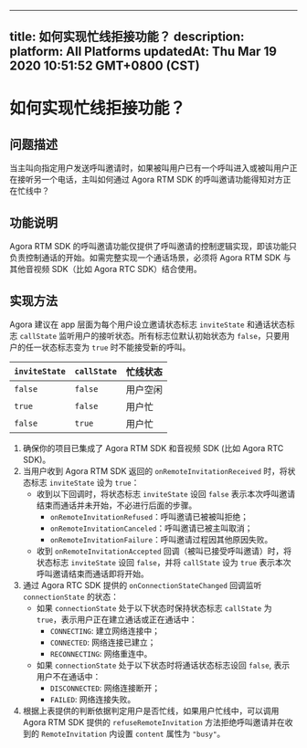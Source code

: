 
---
title: 如何实现忙线拒接功能？
description: 
platform: All Platforms
updatedAt: Thu Mar 19 2020 10:51:52 GMT+0800 (CST)
---
# 如何实现忙线拒接功能？
## 问题描述

当主叫向指定用户发送呼叫邀请时，如果被叫用户已有一个呼叫进入或被叫用户正在接听另一个电话，主叫如何通过 Agora RTM SDK 的呼叫邀请功能得知对方正在忙线中？


## 功能说明

Agora RTM SDK 的呼叫邀请功能仅提供了呼叫邀请的控制逻辑实现，即该功能只负责控制通话的开始。如需完整实现一个通话场景，必须将 Agora RTM SDK 与其他音视频 SDK（比如 Agora RTC SDK）结合使用。

## 实现方法


Agora 建议在 app 层面为每个用户设立邀请状态标志 `inviteState` 和通话状态标志 `callState` 监听用户的接听状态。所有标志位默认初始状态为  `false`，只要用户的任一状态标志变为 `true` 时不能接受新的呼叫。


| `inviteState` | `callState` | 忙线状态 |
| ---------------- | ---------------- | ---------------- |
| `false`      | `false`      | 用户空闲     |
| `true`      | `false`      | 用户忙     |
| `false`      | `true`      | 用户忙     |



1. 确保你的项目已集成了 Agora RTM SDK 和音视频 SDK (比如 Agora RTC SDK)。
2. 当用户收到 Agora RTM SDK 返回的 `onRemoteInvitationReceived` 时，将状态标志 `inviteState` 设为 `true`：
    - 收到以下回调时，将状态标志 `inviteState` 设回 `false` 表示本次呼叫邀请结束而通话并未开始，不必进行后面的步骤。
       - `onRemoteInvitationRefused`：呼叫邀请已被被叫拒绝；
       - `onRemoteInvitationCanceled`：呼叫邀请已被主叫取消；
       - `onRemoteInvitationFailure`：呼叫邀请过程因其他原因失败。
    - 收到 `onRemoteInvitationAccepted` 回调（被叫已接受呼叫邀请）时，将状态标志 `inviteState` 设回 `false`，并将 `callState` 设为 `true` 表示本次呼叫邀请结束而通话即将开始。
3. 通过 Agora RTC SDK 提供的 `onConnectionStateChanged` 回调监听 `connectionState` 的状态：
    - 如果 `connectionState` 处于以下状态时保持状态标志 `callState` 为 `true`，表示用户正在建立通话或正在通话中：
        - `CONNECTING`: 建立网络连接中；
        - `CONNECTED`: 网络连接已建立；
        - `RECONNECTING`: 网络重连中。
    - 如果 `connectionState` 处于以下状态时将通话状态标志设回 `false`, 表示用户不在通话中：
        - `DISCONNECTED`: 网络连接断开；
        - `FAILED`: 网络连接失败。
4. 根据上表提供的判断依据判定用户是否忙线，如果用户忙线中，可以调用 Agora RTM SDK 提供的 `refuseRemoteInvitation` 方法拒绝呼叫邀请并在收到的 `RemoteInvitation` 内设置 `content` 属性为 `"busy"`。
